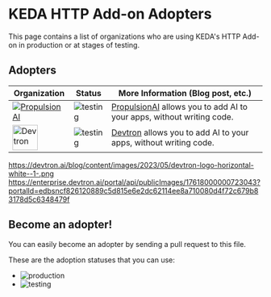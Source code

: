 # KEDA HTTP Add-on Adopters

This page contains a list of organizations who are using KEDA's HTTP Add-on in production or at stages of testing.

## Adopters

| Organization | Status | More Information (Blog post, etc.) |
| ------------ | ---------| ---------------|
|<a href="https://github.com/propulsion-ai" target="_blank"><picture><source media="(prefers-color-scheme: dark)" srcset="https://propulsionhq.com/assets/images/propulsion-white.png"><img alt="PropulsionAI" src="https://propulsionhq.com/assets/images/propulsion-full-color.png"></picture></a>|![testing](https://img.shields.io/badge/-development%20&%20testing-green?style=flat)|[PropulsionAI](https://propulsionhq.com) allows you to add AI to your apps, without writing code.|
|<a href="https://github.com/devtron-labs" target="_blank"><picture><source media="(prefers-color-scheme: dark)" srcset="https://devtron.ai/blog/content/images/2023/05/devtron-logo-horizontal-white--1-.png"><img alt="Devtron" style="width:50px" src="https://enterprise.devtron.ai/portal/api/publicImages/17618000000723043?portalId=edbsncf826120889c5d815e6e2dc62114ee8a710080d4f72c679b83178d5c6348479f"></picture></a>|![testing](https://img.shields.io/badge/-development%20&%20testing-green?style=flat)|[Devtron](https://devtron.ai) allows you to add AI to your apps, without writing code.|


https://devtron.ai/blog/content/images/2023/05/devtron-logo-horizontal-white--1-.png
https://enterprise.devtron.ai/portal/api/publicImages/17618000000723043?portalId=edbsncf826120889c5d815e6e2dc62114ee8a710080d4f72c679b83178d5c6348479f

## Become an adopter!

You can easily become an adopter by sending a pull request to this file.

These are the adoption statuses that you can use:

- ![production](https://img.shields.io/badge/-production-blue?style=flat)
- ![testing](https://img.shields.io/badge/-development%20&%20testing-green?style=flat)
